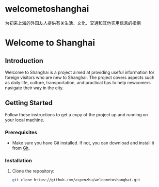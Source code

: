 # welcometoshanghai
为初来上海的外国友人提供有关生活、文化、交通和其他实用信息的指南
# Welcome to Shanghai

## Introduction
Welcome to Shanghai is a project aimed at providing useful information for foreign visitors who are new to Shanghai. The project covers aspects such as daily life, culture, transportation, and practical tips to help newcomers navigate their way in the city.

## Getting Started
Follow these instructions to get a copy of the project up and running on your local machine.

### Prerequisites
- Make sure you have Git installed. If not, you can download and install it from [Git](https://git-scm.com/).

### Installation
1. Clone the repository:
   ```bash
   git clone https://github.com/aspenzhu/welcometoshanghai.git
